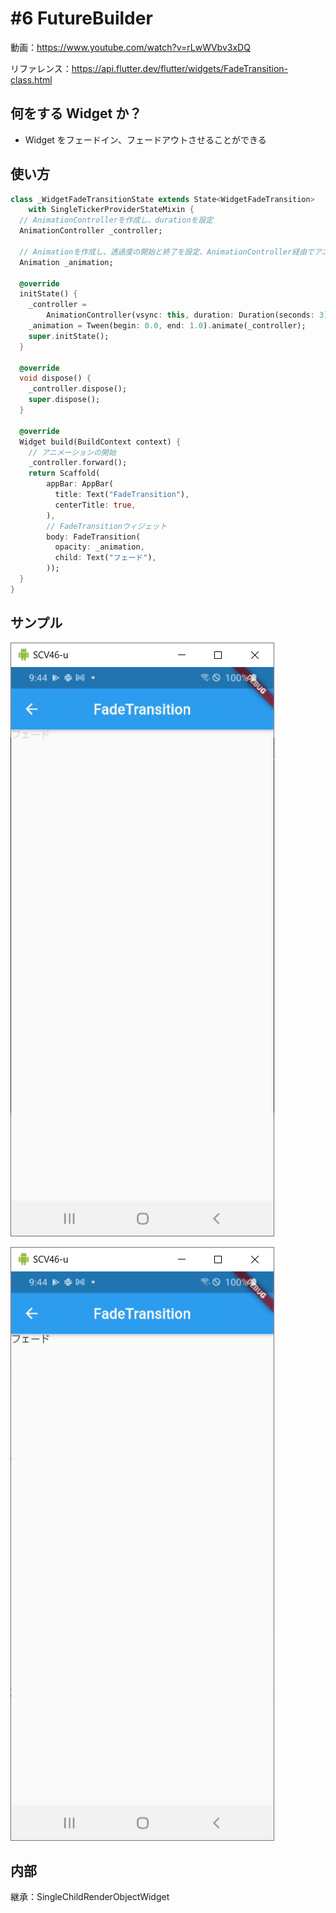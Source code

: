 # #6 FutureBuilder

動画：https://www.youtube.com/watch?v=rLwWVbv3xDQ

リファレンス：https://api.flutter.dev/flutter/widgets/FadeTransition-class.html

## 何をする Widget か？

- Widget をフェードイン、フェードアウトさせることができる

## 使い方

```dart
class _WidgetFadeTransitionState extends State<WidgetFadeTransition>
    with SingleTickerProviderStateMixin {
  // AnimationControllerを作成し、durationを設定
  AnimationController _controller;

  // Animationを作成し、透過度の開始と終了を設定、AnimationController経由でアニメートする
  Animation _animation;

  @override
  initState() {
    _controller =
        AnimationController(vsync: this, duration: Duration(seconds: 3));
    _animation = Tween(begin: 0.0, end: 1.0).animate(_controller);
    super.initState();
  }

  @override
  void dispose() {
    _controller.dispose();
    super.dispose();
  }

  @override
  Widget build(BuildContext context) {
    // アニメーションの開始
    _controller.forward();
    return Scaffold(
        appBar: AppBar(
          title: Text("FadeTransition"),
          centerTitle: true,
        ),
        // FadeTransitionウィジェット
        body: FadeTransition(
          opacity: _animation,
          child: Text("フェード"),
        ));
  }
}
```

## サンプル

![image-20210722094437452](img/%237_FadeTransition/image-20210722094437452.png)

![image-20210722094457999](img/%237_FadeTransition/image-20210722094457999.png)

## 内部

継承：SingleChildRenderObjectWidget
